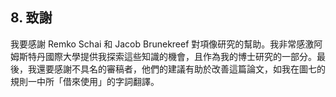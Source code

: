 ## 8. 致謝

我要感謝 Remko Schai 和 Jacob Brunekreef 對項像研究的幫助。我非常感激阿姆斯特丹國際大學提供我探索這些知識的機會，且作為我的博士研究的一部分。最後，我還要感謝不具名的審稿者，他們的建議有助於改善這篇論文，如我在圖七的規則一中所「借來使用」的字詞翻譯。
